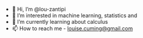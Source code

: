- 👋 Hi, I’m @lou-zantipi
- 👀 I’m interested in machine learning, statistics and 
- 🌱 I’m currently learning about calculus
- 📫 How to reach me - louise.cuming@gmail.com

<!---
lou-zantipi/lou-zantipi is a ✨ special ✨ repository because its `README.md` (this file) appears on your GitHub profile.
You can click the Preview link to take a look at your changes.
--->
